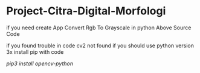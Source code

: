 # Project-Citra-Digital-Morfologi
if you need create App Convert Rgb To Grayscale in python Above Source Code

if you found trouble in code cv2 not found
if you should use python version 3x install pip with code 


*pip3 install opencv-python*
